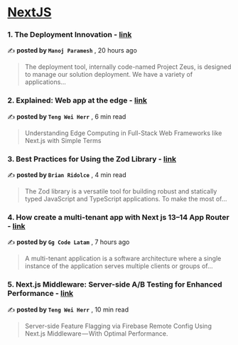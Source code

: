 
<h1><a href=https://medium.com/tag/nextjs/recommended target="_blank" rel="noopener noreferrer">NextJS</a></h1>
<h3>1. The Deployment Innovation - <a href=https://medium.com/@itsmanoj.contact/the-deployment-innovation-0095e083ee67?source=tag_recommended_feed---------0-84----------nextjs----------7984f517_7853_46b9_b139_0d9b4ad2b04c------- target="_blank" rel="noopener noreferrer">link</a></h3>

✍️ **posted by `Manoj Paramesh`** <date> , 20 hours ago</date>

<blockquote>The deployment tool, internally code-named Project Zeus, is designed to manage our solution deployment. We have a variety of applications…</blockquote>

<h3>2. Explained: Web app at the edge - <a href=https://medium.com/gitconnected/explained-web-app-at-the-edge-fb391985a0a5?source=tag_recommended_feed---------1-107----------nextjs----------7984f517_7853_46b9_b139_0d9b4ad2b04c------- target="_blank" rel="noopener noreferrer">link</a></h3>

✍️ **posted by `Teng Wei Herr`** <date> , 6 min read</date>

<blockquote>Understanding Edge Computing in Full-Stack Web Frameworks like Next.js with Simple Terms</blockquote>

<h3>3. Best Practices for Using the Zod Library - <a href=https://medium.com/stackademic/best-practices-for-using-the-zod-library-a64dd337ec85?source=tag_recommended_feed---------2-85----------nextjs----------7984f517_7853_46b9_b139_0d9b4ad2b04c------- target="_blank" rel="noopener noreferrer">link</a></h3>

✍️ **posted by `Brian Ridolce`** <date> , 4 min read</date>

<blockquote>The Zod library is a versatile tool for building robust and statically typed JavaScript and TypeScript applications. To make the most of…</blockquote>

<h3>4. How create a multi-tenant app with Next js 13–14 App Router - <a href=https://medium.com/@gg.code.latam/how-create-a-multi-tenant-app-with-next-js-13-14-app-router-7a30fb5f8454?source=tag_recommended_feed---------3-84----------nextjs----------7984f517_7853_46b9_b139_0d9b4ad2b04c------- target="_blank" rel="noopener noreferrer">link</a></h3>

✍️ **posted by `Gg Code Latam`** <date> , 7 hours ago</date>

<blockquote>A multi-tenant application is a software architecture where a single instance of the application serves multiple clients or groups of…</blockquote>

<h3>5. Next.js Middleware: Server-side A/B Testing for Enhanced Performance - <a href=https://medium.com/gitconnected/next-js-middleware-server-side-a-b-testing-for-enhanced-performance-f13ed0aa0b40?source=tag_recommended_feed---------4-107----------nextjs----------7984f517_7853_46b9_b139_0d9b4ad2b04c------- target="_blank" rel="noopener noreferrer">link</a></h3>

✍️ **posted by `Teng Wei Herr`** <date> , 10 min read</date>

<blockquote>Server-side Feature Flagging via Firebase Remote Config Using Next.js Middleware — With Optimal Performance.</blockquote>

